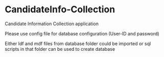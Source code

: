 # CandidateInfo-Collection
Candidate Information Collection application

Please use config file for database configuration (User-ID and password)

Either ldf and mdf files from database folder could be imported or sql scripts in that folder can be used to create database
